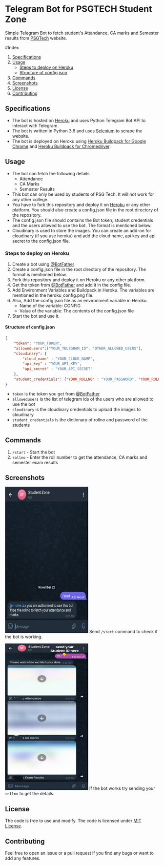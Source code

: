 # Telegram Bot for PSGTECH Student Zone
Simple Telegram Bot to fetch student's Attandance, CA marks and Semester results from [PSGTech](https://ecampus.psgtech.ac.in/studzone2/) website.

#Index
1. [Specifications](#Specifications)
2. [Usage](#usage)
    - [Steps to deploy on Heroku](#steps-to-deploy-on-heroku)
    - [Structure of config.json](#structure-of-configjson)
3. [Commands](#commands)
4. [Screenshots](#screenshots)
5. [License](#license)
6. [Contributing](#contributing)


## Specifications
- The bot is hosted on [Heroku](https://www.heroku.com/) and uses Python Telegram Bot API to interact with Telegram.
- The bot is written in Python 3.6 and uses [Selenium](https://www.seleniumhq.org/) to scrape the website.
- The bot is deployed on Heroku using [Heroku Buildpack for Google Chrome](https://github.com/heroku/heroku-buildpack-google-chrome) and [Heroku Buildpack for Chromedriver](https://github.com/heroku/heroku-buildpack-chromedriver).

## Usage
- The bot can fetch the following details:
  - Attendance
  - CA Marks
  - Semester Results
- This bot can only be used by students of PSG Tech. It will not work for any other college.
- You have to fork this repository and deploy it on [Heroku](https://www.heroku.com/) or any other platform. You should also create a config.json file in the root directory of the repository.
- The config.json file should contains the Bot token, student credentials and the users allowed to use the bot. The format is mentioned below.
- Cloudinary is used to store the images. You can create an add-on for cloudinary (if you use heroku) and add the cloud name, api key and api secret to the config.json file.

### Steps to deploy on Heroku
1. Create a bot using [@BotFather](https://t.me/BotFather)
2. Create a config.json file in the root directory of the repository. The format is mentioned below.
3. Fork this repository and deploy it on Heroku or any other platform.
4. Get the token from [@BotFather](https://t.me/BotFather) and add it in the config file.
5. Add Environment Variables and Buildpack in Heroku. The variables are mentioned in the heroku_config.png file.
6. Also, Add the config.json file as an environment variable in Heroku.
    - Name of the variable: CONFIG
    - Value of the variable: The contents of the config.json file
7. Start the bot and use it.

#### Structure of config.json
```json
{
    "token": "YOUR_TOKEN",
    "allowedusers":["YOUR_TELEGRAM_ID", "OTHER_ALLOWED_USERS"],
    "cloudinary": {
        "cloud_name" : "YOUR_CLOUD_NAME",
        "api_key" : "YOUR_API_KEY",
        "api_secret" : "YOUR_API_SECRET"
    },
    "student_credentials": {"YOUR_ROLLNO" : "YOUR_PASSWORD", "YOUR_ROLLNO_2" : "YOUR_PASSWORD"}
}
```

- `token` is the token you get from [@BotFather](https://t.me/BotFather)
- `allowedusers` is the list of telegram ids of the users who are allowed to use the bot
- `cloudinary` is the cloudinary credentials to upload the images to cloudinary
- `student_credentials` is the dictionary of rollno and password of the students

## Commands
1. `/start` - Start the bot
2. `rollno` - Enter the roll number to get the attendance, CA marks and semester exam results

## Screenshots
<img src="./images/screenshot1.jpg" alt="start_cmd" width="272" height="480"> Send `/start` command to check if the bot is working.

<img src="./images/screenshot2.jpg" alt="start_cmd" width="272" height="480"> If the bot works try sending your `rollno` to get the details.

## License
The code is free to use and modify. The code is licensed under [MIT License](https://choosealicense.com/licenses/mit/).

## Contributing
Feel free to open an issue or a pull request if you find any bugs or want to add any features.